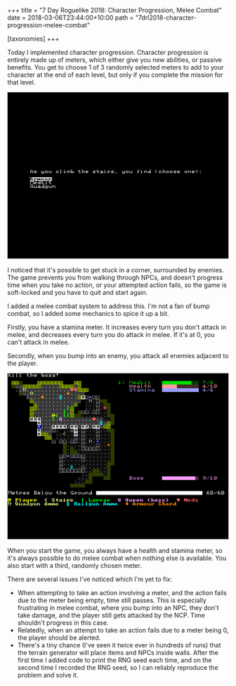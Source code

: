 +++
title = "7 Day Roguelike 2018: Character Progression, Melee Combat"
date = 2018-03-06T23:44:00+10:00
path = "7drl2018-character-progression-melee-combat"

[taxonomies]
+++

Today I implemented character progression. Character progression is entirely
made up of meters, which either give you new abilities, or passive benefits.
You get to choose 1 of 3 randomly selected meters to add to your character at
the end of each level, but only if you complete the mission for that level.

![upgrades.png](upgrades.png)
<!-- more -->

I noticed that it's possible to get stuck in a corner, surrounded by enemies.
The game prevents you from walking through NPCs, and doesn't progress time when
you take no action, or your attempted action fails, so the game is soft-locked
and you have to quit and start again.

I added a melee combat system to address this. I'm not a fan of bump combat, so
I added some mechanics to spice it up a bit.

Firstly, you have a stamina meter.  It increases every turn you don't attack in
melee, and decreases every turn you do attack in melee. If it's at 0, you can't
attack in melee.

Secondly, when you bump into an enemy, you attack all enemies adjacent to the
player.

![screenshot.png](screenshot.png)

When you start the game, you always have a health and stamina meter, so it's
always possible to do melee combat when nothing else is available. You also
start with a third, randomly chosen meter.

There are several issues I've noticed which I'm yet to fix:
 - When attempting to take an action involving a meter, and the action fails due
   to the meter being empty, time still passes. This is especially frustrating
   in melee combat, where you bump into an NPC, they don't take damage, and
   the player still gets attacked by the NCP. Time shouldn't progress in this case.
 - Relatedly, when an attempt to take an action fails due to a meter being 0,
   the player should be alerted.
 - There's a tiny chance (I've seen it twice ever in hundreds of runs) that the
   terrain generator will place items and NPCs inside walls. After the first
   time I added code to print the RNG seed each time, and on the second time I
   recorded the RNG seed, so I can reliably reproduce the problem and solve it.
